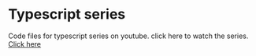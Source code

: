# Typescript series

Code files for typescript series on youtube.
click here to watch the series. [Click here](https://www.youtube.com/watch?v=j89BvWz8Eag&list=PLRAV69dS1uWRPSfKzwZsIm-Axxq-LxqhW)
